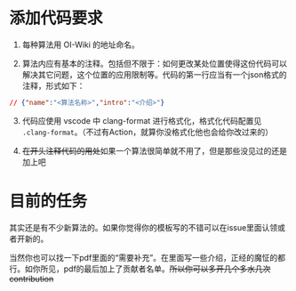 # 添加代码要求

1. 每种算法用 OI-Wiki 的地址命名。

2. 算法内应有基本的注释。包括但不限于：如何更改某处位置使得这份代码可以解决其它问题，这个位置的应用限制等。代码的第一行应当有一个json格式的注释，形式如下：

```json
// {"name":"<算法名称>","intro":"<介绍>"}
```

3. 代码应使用 vscode 中 clang-format 进行格式化，格式化代码配置见 `.clang-format`。（不过有Action，就算你没格式化他也会给你改过来的）

5. ~~在开头注释代码的用处~~如果一个算法很简单就不用了，但是那些没见过的还是加上吧

# 目前的任务

其实还是有不少新算法的。如果你觉得你的模板写的不错可以在issue里面认领或者开新的。

当然你也可以找一下pdf里面的“需要补充”。在里面写一些介绍，正经的魔怔的都行。如你所见，pdf的最后加上了贡献者名单。~~所以你可以多开几个多水几次contribution~~
